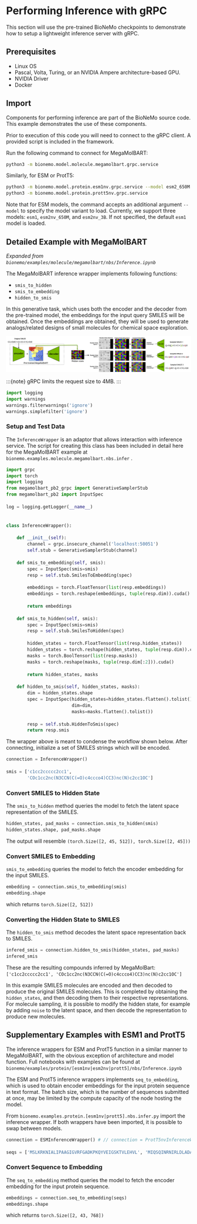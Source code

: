 # Performing Inference with gRPC

This section will use the pre-trained BioNeMo checkpoints to demonstrate how to setup a lightweight inference server with gRPC.

## Prerequisites

* Linux OS
* Pascal, Volta, Turing, or an NVIDIA Ampere architecture-based GPU.
* NVIDIA Driver
* Docker

## Import

Components for performing inference are part of the BioNeMo source code. This example demonstrates the use of these components.

Prior to execution of this code you will need to connect to the gRPC client. A provided script is included in the framework. 

Run the following command to connect for MegaMolBART:

```bash
python3 -m bionemo.model.molecule.megamolbart.grpc.service
``` 

Similarly, for ESM or ProtT5: 

```bash
python3 -m bionemo.model.protein.esm1nv.grpc.service --model esm2_650M
python3 -m bionemo.model.protein.prott5nv.grpc.service
``` 

Note that for ESM models, the command accepts an additional argument `--model` to specify the model variant to load. Currently, we support three models: `esm1`, `esm2nv_650M`, and `esm2nv_3B`. If not specified, the default `esm1` model is loaded.

## Detailed Example with MegaMolBART

_Expanded from `bionemo/examples/molecule/megamolbart/nbs/Inference.ipynb`_

The MegaMolBART inference wrapper implements following functions:

* `smis_to_hidden`
* `smis_to_embedding`
* `hidden_to_smis`

In this generative task, which uses both the encoder and the decoder from the pre-trained model, the embeddings for the input query SMILES will be obtained. Once the embeddings are obtained, they will be used to generate analogs/related designs of small molecules for chemical space exploration.

![](./images/MMB_molecule_generation_1.png)

:::{note}
gRPC limits the request size to 4MB.
:::

```python
import logging
import warnings
warnings.filterwarnings('ignore')
warnings.simplefilter('ignore')
```

### Setup and Test Data

The `InferenceWrapper` is an adaptor that allows interaction with inference service. The script for creating this class has been included in detail here for the MegaMolBART example at `bionemo.examples.molecule.megamolbart.nbs.infer` . 

```python
import grpc
import torch
import logging
from megamolbart_pb2_grpc import GenerativeSamplerStub
from megamolbart_pb2 import InputSpec

log = logging.getLogger(__name__)


class InferenceWrapper():

    def __init__(self):
        channel = grpc.insecure_channel('localhost:50051')
        self.stub = GenerativeSamplerStub(channel)

    def smis_to_embedding(self, smis):
        spec = InputSpec(smis=smis)
        resp = self.stub.SmilesToEmbedding(spec)

        embeddings = torch.FloatTensor(list(resp.embeddings))
        embeddings = torch.reshape(embeddings, tuple(resp.dim)).cuda()

        return embeddings

    def smis_to_hidden(self, smis):
        spec = InputSpec(smis=smis)
        resp = self.stub.SmilesToHidden(spec)

        hidden_states = torch.FloatTensor(list(resp.hidden_states))
        hidden_states = torch.reshape(hidden_states, tuple(resp.dim)).cuda()
        masks = torch.BoolTensor(list(resp.masks))
        masks = torch.reshape(masks, tuple(resp.dim[:2])).cuda()

        return hidden_states, masks

    def hidden_to_smis(self, hidden_states, masks):
        dim = hidden_states.shape
        spec = InputSpec(hidden_states=hidden_states.flatten().tolist(),
                         dim=dim,
                         masks=masks.flatten().tolist())

        resp = self.stub.HiddenToSmis(spec)
        return resp.smis
```

The wrapper above is meant to condense the workflow shown below. After connecting, initialize a set of SMILES strings which will be encoded.  

```python
connection = InferenceWrapper()

smis = ['c1cc2ccccc2cc1',
        'COc1cc2nc(N3CCN(C(=O)c4ccco4)CC3)nc(N)c2cc1OC']
```

### Convert SMILES to Hidden State

The `smis_to_hidden` method queries the model to fetch the latent space representation of the SMILES.

```python
hidden_states, pad_masks = connection.smis_to_hidden(smis)
hidden_states.shape, pad_masks.shape
```

The output will resemble `(torch.Size([2, 45, 512]), torch.Size([2, 45]))
`

### Convert SMILES to Embedding

`smis_to_embedding` queries the model to fetch the encoder embedding for the input SMILES.

```python
embedding = connection.smis_to_embedding(smis)
embedding.shape
```

which returns  `torch.Size([2, 512])`

### Converting the Hidden State to SMILES

The `hidden_to_smis` method decodes the latent space representation back to SMILES.

```python
infered_smis = connection.hidden_to_smis(hidden_states, pad_masks)
infered_smis
```

These are the resulting compounds inferred by MegaMolBart: `['c1cc2ccccc2cc1', 'COc1cc2nc(N3CCN(C(=O)c4ccco4)CC3)nc(N)c2cc1OC']`

In this example SMILES molecules are encoded and then decoded to produce the original SMILES molecules. This is completed by obtaining the `hidden_states`, and then decoding them to their respective representations. For molecule sampling, it is possible to modify the hidden state, for example by adding `noise` to the latent space, and then decode the representation to produce new molecules.

## Supplementary Examples with ESM1 and ProtT5

The inference wrappers for ESM and ProtT5 function in a similar manner to MegaMolBART, with the obvious exception of architecture and model function. Full notebooks with examples can be found at `bionemo/examples/protein/[esm1nv|esm2nv|prott5]/nbs/Inference.ipynb`

The ESM and ProtT5 inference wrappers implements `seq_to_embedding`, which is used to obtain encoder embeddings for the input protein sequence in text format.  The batch size, which is the number of sequences submitted at once, may be limited by the compute capacity of the node hosting the model. 

From `bionemo.examples.protein.[esm1nv|prott5].nbs.infer.py` import  the inference wrapper. If both wrappers have been imported, it is possible to swap between models. 

```python
connection = ESMInferenceWrapper() # // connection = ProtT5nvInferenceWrapper()

seqs = ['MSLKRKNIALIPAAGIGVRFGADKPKQYVEIGSKTVLEHVL', 'MIQSQINRNIRLDLADAILLSKAKKDLSFAEIADGTGLA']
```

### Convert Sequence to Embedding

The `seq_to_embedding` method queries the model to fetch the encoder embedding for the input protein sequence.

```python
embeddings = connection.seq_to_embedding(seqs)
embeddings.shape
```

which returns `torch.Size([2, 43, 768])`
